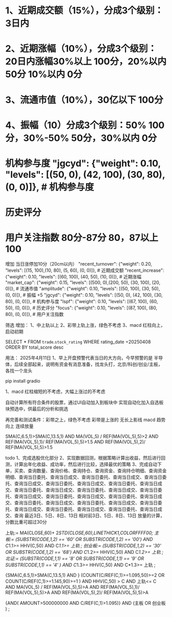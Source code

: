 # 1、近期成交额（15%），分成3个级别：3日内
# 2、近期涨幅（10%），分成3个级别：20日内涨幅30%以上 100分，20%以内 50分 10%以内 0分
# 3、流通市值（10%），30亿以下 100分
# 4、振幅（10）分成3个级别：50% 100分，30%-50% 50分，30%以内 0分
# 机构参与度      "jgcyd": {"weight": 0.10, "levels": [(50, 0), (42, 100), (30, 80), (0, 0)]},  # 机构参与度
# 历史评分
# 用户关注指数  80分-87分 80，87以上100

增加 当日涨停加10分（20cm以内）
"recent_turnover": {"weight": 0.20, "levels": [(15, 100),(10, 80), (5, 60), (0, 0)]},  # 近期成交额
"recent_increase": {"weight": 0.10, "levels": [(60, 100), (40, 50), (10, 0)]},  # 近期涨幅
"market_cap": {"weight": 0.15, "levels": [(500, 0),(200, 50), (30, 100), (20, 0)]},  # 流通市值
"amplitude": {"weight": 0.10, "levels": [(50, 100), (30, 50), (0, 0)]},  # 振幅 +5
"jgcyd": {"weight": 0.10, "levels": [(50, 0), (42, 100), (30, 80), (0, 0)]},  # 机构参与度
"lspf": {"weight": 0.10, "levels": [(67, 100), (60, 50), (0, 0)]},  # 历史评分
"focus": {"weight": 0.10, "levels": [(87, 100), (80, 80), (0, 0)]},  # 用户关注指数

筛选 增加：
1、中上轨以上
2、彩带上轨上涨，绿色不考虑
3、macd 红柱向上，启动初期

SELECT * FROM `trade`.`stock_rating` WHERE rating_date =20250408 ORDER BY total_score desc

用法：
2025年4月11日
1、早上开盘预警代表当日的大方向，今早预警的是 半导体，后续全部起来，说明有资金有消息准备，找龙头打，北京/科创/创业/主板，各找一个龙头


pip install gradio


1、macd 红柱缩短的不考虑，大幅上涨过的不考虑

自动计算所有符合条件的股票，通过UI自动加入到板块中
实现自动化加入自选板块预选中，供最后的分析和挑选

再完善和测试条件：彩带之上，绿色不考虑
彩带是上涨的
无长上影线
macd 趋势向上
连续放量

SMA(C,6.5,1)>SMA(C,13.5,1) AND
MA(VOL,5) / REF(MA(VOL,5),5)>2 AND  REF(MA(VOL,5),1)/ REF(MA(VOL,5),5)>1.5 AND  REF(MA(VOL,5),2)/ REF(MA(VOL,5),5)>1.5

todo 
1、完成选股优化部分
2、实现数据回测，根据策略计算出收益，然后进行回测，计算出年化收益、成功率，然后进行比较，选择最优的策略
3、完成自动下单，买卖、查询数量、查询价格、查询持仓、查询资金、查询持仓明细、查询资金明细、查询当日委托、查询当日成交、查询当日委托、查询当日成交、查询当日委托、查询当日成交、查询当日委托、查询当日成交、查询当日委托、查询当日成交、查询当日委托、查询当日成交、查询当日委托、查询当日成交、查询当日委托、查询当日成交、查询当日委托、查询当日成交、查询当日委托、查询当日成交、查询当日委托、查询当日成交、查询当日委托、查询当日成交、查询当日委托、查询当日成交、查询当日委托、查询当日成交、查询当日委托、查询当日成交、查询
最近3日、5日、8日、13日 相对前3日、5日、8日、13日 放量的计算，分数比重可超过30分


上轨:= MA(CLOSE,60)+ 2*STD(CLOSE,60),LINETHICK1,COLORFFFF00;
主板:=   (SUBSTR(CODE,1,2) == '60' OR SUBSTR(CODE,1,2) == '00')  AND C*1.1>= HHV(C,50) AND C*1.1>= 上轨 ;
创业板:= (SUBSTR(CODE,1,2) == '30' OR SUBSTR(CODE,1,2) == '68')  AND C*1.2>= HHV(C,50)  AND C*1.2>= 上轨  ;
北证:= (SUBSTR(CODE,1,1) == '8' OR SUBSTR(CODE,1,1) == '9' OR SUBSTR(CODE,1,1) == '4' ) AND C*1.3>= HHV(C,50)   AND C*1.3>= 上轨  ;

{SMA(C,6.5,1)>SMA(C,13.5,1) AND
}
(COUNT(C/REF(C,1)>=1.095,50)>=2 OR COUNT(C/REF(C,1)>=1.145,90)>=1 )
AND HHV(C,50) >  C
AND 上轨<= C
AND MA(VOL,5) / REF(MA(VOL,5),5)>A AND  REF(MA(VOL,5),1)/ REF(MA(VOL,5),5)>A AND  REF(MA(VOL,5),2)/ REF(MA(VOL,5),5)>A

{AND( AMOUNT>500000000 AND C/REF(C,1)>1.095)}
AND (主板 OR 创业板  )
;


